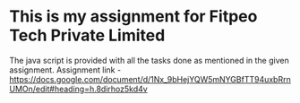 # This is my assignment for Fitpeo Tech Private Limited

The java script is provided with all the tasks done as mentioned in the given assignment. Assignment link - https://docs.google.com/document/d/1Nx_9bHejYQW5mNYGBfTT94uxbRrnUMOn/edit#heading=h.8dirhoz5kd4v


